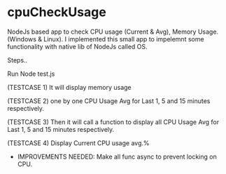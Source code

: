 # cpuCheckUsage
NodeJs based app to check CPU usage (Current &amp; Avg), Memory Usage. (Windows &amp; Linux).
I implemented this small app to impelemnt some functionality with native lib of NodeJs called OS.

Steps..

Run Node test.js 

(TESTCASE 1)
It will display memory usage  

(TESTCASE 2)
one by one CPU Usage Avg for Last 1, 5 and 15 minutes respectively.

(TESTCASE 3)
Then it will call a function to display all CPU Usage Avg for Last 1, 5 and 15 minutes respectively.

(TESTCASE 4)
Display Current CPU usage avg.%


* IMPROVEMENTS NEEDED:
Make all func async to prevent locking on CPU.

